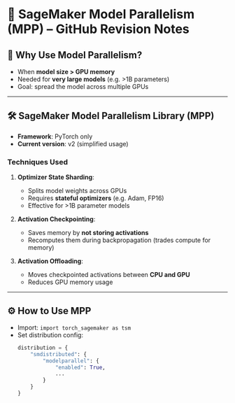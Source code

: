 # 🧠 SageMaker Model Parallelism (MPP) – GitHub Revision Notes

## 🧩 Why Use Model Parallelism?

- When **model size > GPU memory**
- Needed for **very large models** (e.g. >1B parameters)
- Goal: spread the model across multiple GPUs

---

## 🛠️ SageMaker Model Parallelism Library (MPP)

- **Framework**: PyTorch only
- **Current version**: v2 (simplified usage)

### Techniques Used

1. **Optimizer State Sharding**:
   - Splits model weights across GPUs
   - Requires **stateful optimizers** (e.g. Adam, FP16)
   - Effective for >1B parameter models

2. **Activation Checkpointing**:
   - Saves memory by **not storing activations**
   - Recomputes them during backpropagation (trades compute for memory)

3. **Activation Offloading**:
   - Moves checkpointed activations between **CPU and GPU**
   - Reduces GPU memory usage

---

## ⚙️ How to Use MPP

- Import: `import torch_sagemaker as tsm`
- Set distribution config:
  ```python
  distribution = {
      "smdistributed": {
          "modelparallel": {
              "enabled": True,
              ...
          }
      }
  }
